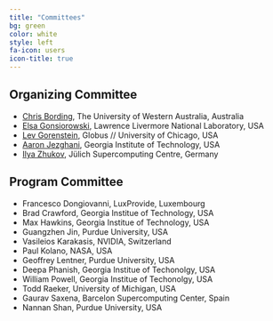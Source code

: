 ```yaml
---
title: "Committees"
bg: green
color: white
style: left
fa-icon: users
icon-title: true
---
```


## Organizing Committee

* [Chris Bording](https://www.uwa.edu.au), The University of Western Australia, Australia
* [Elsa Gonsiorowski](https://computation.llnl.gov/about/our-people/highlights/elsa-gonsiorowski), Lawrence Livermore National Laboratory, USA
* [Lev Gorenstein](https://globus.org), Globus // University of Chicago, USA
* [Aaron Jezghani](https://research.gatech.edu/people/aaron-jezghani), Georgia Institute of Technology, USA
* [Ilya Zhukov](https://www.fz-juelich.de/profile/zhukov_i), Jülich Supercomputing Centre, Germany

## Program Committee

* Francesco Dongiovanni, LuxProvide, Luxembourg
* Brad Crawford, Georgia Institue of Technology, USA
* Max Hawkins, Georgia Institue of Technology, USA
* Guangzhen Jin, Purdue University, USA
* Vasileios Karakasis, NVIDIA, Switzerland
* Paul Kolano, NASA, USA
* Geoffrey Lentner, Purdue University, USA
* Deepa Phanish, Georgia Institue of Techonolgy, USA
* William Powell, Georgia Institue of Techonolgy, USA
* Todd Raeker, University of Michigan, USA
* Gaurav Saxena, Barcelon Supercomputing Center, Spain
* Nannan Shan, Purdue University, USA
